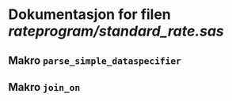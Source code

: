 
# Dokumentasjon for filen *rateprogram/standard_rate.sas*


## Makro `parse_simple_dataspecifier`


## Makro `join_on`

